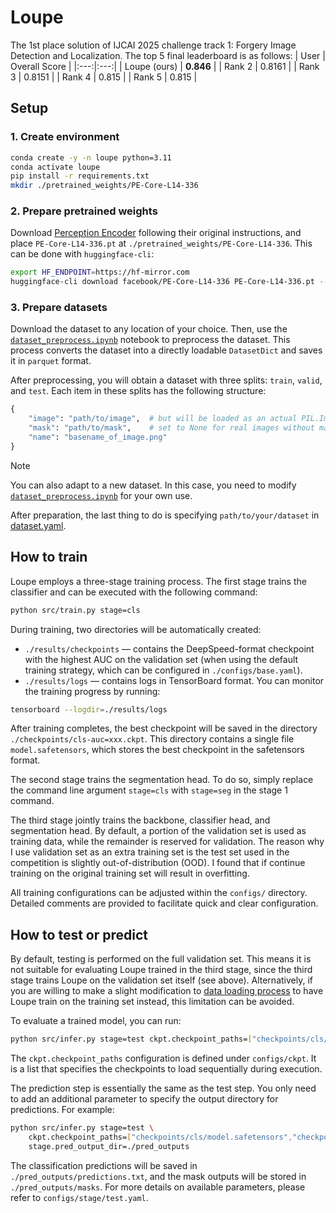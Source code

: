 # Loupe

The 1st place solution of IJCAI 2025 challenge track 1: Forgery Image Detection and Localization. The top 5 final leaderboard is as follows:
| User | Overall Score |
|:---:|:---:|
| Loupe (ours) | **0.846** |
| Rank 2 | 0.8161 |
| Rank 3 | 0.8151 |
| Rank 4 | 0.815 |
| Rank 5 | 0.815 |


## Setup
### 1. Create environment
```bash
conda create -y -n loupe python=3.11
conda activate loupe
pip install -r requirements.txt
mkdir ./pretrained_weights/PE-Core-L14-336
```

### 2. Prepare pretrained weights
Download [Perception Encoder](https://github.com/facebookresearch/perception_models) following their original instructions, and place `PE-Core-L14-336.pt` at `./pretrained_weights/PE-Core-L14-336`. This can be done with `huggingface-cli`:
```bash
export HF_ENDPOINT=https://hf-mirror.com
huggingface-cli download facebook/PE-Core-L14-336 PE-Core-L14-336.pt --local-dir ./pretrained_weights/PE-Core-L14-336
```

### 3. Prepare datasets
Download the dataset to any location of your choice. Then, use the [`dataset_preprocess.ipynb`](./dataset_preprocess.ipynb) notebook to preprocess the dataset. This process converts the dataset into a directly loadable `DatasetDict` and saves it in `parquet` format.

After preprocessing, you will obtain a dataset with three splits: `train`, `valid`, and `test`. Each item in these splits has the following structure:

```python
{
    "image": "path/to/image",  # but will be loaded as an actual PIL.Image.Image object
    "mask": "path/to/mask",    # set to None for real images without masks
    "name": "basename_of_image.png"
}
```

> [!NOTE]
> You can also adapt to a new dataset. In this case, you need to modify [`dataset_preprocess.ipynb`](./dataset_preprocess.ipynb) for your own use.

After preparation, the last thing to do is specifying `path/to/your/dataset` in [dataset.yaml](configs/dataset.yaml).

## How to train
Loupe employs a three-stage training process. The first stage trains the classifier and can be executed with the following command:

```bash
python src/train.py stage=cls
```

During training, two directories will be automatically created:

* `./results/checkpoints` — contains the DeepSpeed-format checkpoint with the highest AUC on the validation set (when using the default training strategy, which can be configured in `./configs/base.yaml`).
* `./results/logs` — contains logs in TensorBoard format. You can monitor the training progress by running:

```bash
tensorboard --logdir=./results/logs
```

After training completes, the best checkpoint will be saved in the directory `./checkpoints/cls-auc=xxx.ckpt`. This directory contains a single file `model.safetensors`, which stores the best checkpoint in the safetensors format.

The second stage trains the segmentation head. To do so, simply replace the command line argument `stage=cls` with `stage=seg` in the stage 1 command.

The third stage jointly trains the backbone, classifier head, and segmentation head. By default, a portion of the validation set is used as training data, while the remainder is reserved for validation. The reason why I use validation set as an extra training set is the test set used in the competition is slightly out-of-distribution (OOD). I found that 
if continue training on the original training set will result in overfitting.

All training configurations can be adjusted within the `configs/` directory. Detailed comments are provided to facilitate quick and clear configuration.

## How to test or predict
By default, testing is performed on the full validation set. This means it is not suitable for evaluating Loupe trained in the third stage, since the third stage trains Loupe on the validation set itself (see above). Alternatively, if you are willing to make a slight modification to [data loading process](./src/data_module.py) to have Loupe train on the training set instead, this limitation can be avoided. 

To evaluate a trained model, you can run:
```bash
python src/infer.py stage=test ckpt.checkpoint_paths=["checkpoints/cls/model.safetensors","checkpoints/seg/model.safetensors"]
```

The `ckpt.checkpoint_paths` configuration is defined under `configs/ckpt`. It is a list that specifies the checkpoints to load sequentially during execution.

The prediction step is essentially the same as the test step. You only need to add an additional parameter to specify the output directory for predictions. For example:

```bash
python src/infer.py stage=test \
    ckpt.checkpoint_paths=["checkpoints/cls/model.safetensors","checkpoints/seg/model.safetensors"] \
    stage.pred_output_dir=./pred_outputs
```

The classification predictions will be saved in `./pred_outputs/predictions.txt`, and the mask outputs will be stored in `./pred_outputs/masks`. For more details on available parameters, please refer to `configs/stage/test.yaml`.
